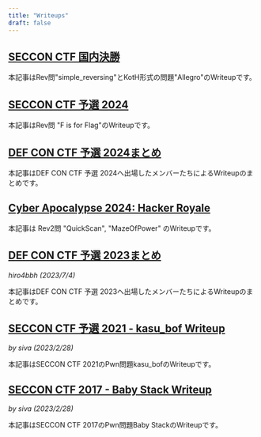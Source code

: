 ```yaml
---
title: "Writeups"
draft: false
---
```



## [SECCON CTF 国内決勝](https://blog.nflabs.jp/entry/2025/03/28/090000)

本記事はRev問"simple_reversing"とKotH形式の問題"Allegro"のWriteupです。

## [SECCON CTF 予選 2024](https://blog.nflabs.jp/entry/2024/12/05/093000)

本記事はRev問 "F is for Flag"のWriteupです。

## [DEF CON CTF 予選 2024まとめ](/writeup/def_con_ctf_quals_2024/)

本記事はDEF CON CTF 予選 2024へ出場したメンバーたちによるWriteupのまとめです。

## [Cyber Apocalypse 2024: Hacker Royale](https://blog.nflabs.jp/entry/2024/3/18/133000)

本記事は Rev2問 "QuickScan", "MazeOfPower" のWriteupです。

## [DEF CON CTF 予選 2023まとめ](/writeup/def_con_ctf_quals_2023/)
*hiro4bbh (2023/7/4)*

本記事はDEF CON CTF 予選 2023へ出場したメンバーたちによるWriteupのまとめです。

## [SECCON CTF 予選 2021 - kasu_bof Writeup](/writeup/seccon_ctf_2021_kasu_bof/)
*by siva (2023/2/28)*

本記事はSECCON CTF 2021のPwn問題kasu_bofのWriteupです。

## [SECCON CTF 2017 - Baby Stack Writeup](/writeup/seccon_ctf_2017_baby_stack/)
*by siva (2023/2/28)*

本記事はSECCON CTF 2017のPwn問題Baby StackのWriteupです。
